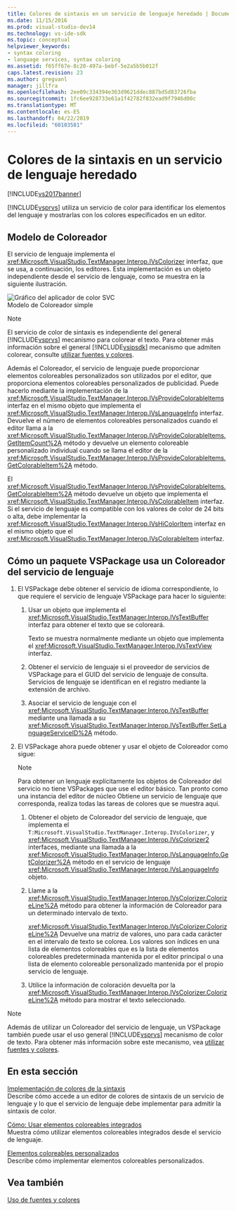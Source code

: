 ```yaml
---
title: Colores de sintaxis en un servicio de lenguaje heredado | Documentos de Microsoft
ms.date: 11/15/2016
ms.prod: visual-studio-dev14
ms.technology: vs-ide-sdk
ms.topic: conceptual
helpviewer_keywords:
- syntax coloring
- language services, syntax coloring
ms.assetid: f65ff67e-8c20-497a-bebf-5e2a5b5b012f
caps.latest.revision: 23
ms.author: gregvanl
manager: jillfra
ms.openlocfilehash: 2ee09c334394e363d9621ddec887bd5d83726fba
ms.sourcegitcommit: 1fc6ee928733e61a1f42782f832ead9f7946d00c
ms.translationtype: MT
ms.contentlocale: es-ES
ms.lasthandoff: 04/22/2019
ms.locfileid: "60103581"
---
```

# <a name="syntax-coloring-in-a-legacy-language-service"></a>Colores de la sintaxis en un servicio de lenguaje heredado
[!INCLUDE[vs2017banner](../../includes/vs2017banner.md)]

[!INCLUDE[vsprvs](../../includes/vsprvs-md.md)] utiliza un servicio de color para identificar los elementos del lenguaje y mostrarlas con los colores especificados en un editor.  
  
## <a name="colorizer-model"></a>Modelo de Coloreador  
 El servicio de lenguaje implementa el <xref:Microsoft.VisualStudio.TextManager.Interop.IVsColorizer> interfaz, que se usa, a continuación, los editores. Esta implementación es un objeto independiente desde el servicio de lenguaje, como se muestra en la siguiente ilustración.  
  
 ![Gráfico del aplicador de color SVC](../../extensibility/internals/media/figlgsvccolorizer.gif "FigLgSvcColorizer")  
Modelo de Coloreador simple  
  
> [!NOTE]
>  El servicio de color de sintaxis es independiente del general [!INCLUDE[vsprvs](../../includes/vsprvs-md.md)] mecanismo para colorear el texto. Para obtener más información sobre el general [!INCLUDE[vsipsdk](../../includes/vsipsdk-md.md)] mecanismo que admiten colorear, consulte [utilizar fuentes y colores](../../extensibility/using-fonts-and-colors.md).  
  
 Además el Coloreador, el servicio de lenguaje puede proporcionar elementos coloreables personalizados son utilizados por el editor, que proporciona elementos coloreables personalizados de publicidad. Puede hacerlo mediante la implementación de la <xref:Microsoft.VisualStudio.TextManager.Interop.IVsProvideColorableItems> interfaz en el mismo objeto que implementa el <xref:Microsoft.VisualStudio.TextManager.Interop.IVsLanguageInfo> interfaz. Devuelve el número de elementos coloreables personalizados cuando el editor llama a la <xref:Microsoft.VisualStudio.TextManager.Interop.IVsProvideColorableItems.GetItemCount%2A> método y devuelve un elemento coloreable personalizado individual cuando se llama el editor de la <xref:Microsoft.VisualStudio.TextManager.Interop.IVsProvideColorableItems.GetColorableItem%2A> método.  
  
 El <xref:Microsoft.VisualStudio.TextManager.Interop.IVsProvideColorableItems.GetColorableItem%2A> método devuelve un objeto que implementa el <xref:Microsoft.VisualStudio.TextManager.Interop.IVsColorableItem> interfaz. Si el servicio de lenguaje es compatible con los valores de color de 24 bits o alta, debe implementar la <xref:Microsoft.VisualStudio.TextManager.Interop.IVsHiColorItem> interfaz en el mismo objeto que el <xref:Microsoft.VisualStudio.TextManager.Interop.IVsColorableItem> interfaz.  
  
## <a name="how-a-vspackage-uses-a-language-service-colorizer"></a>Cómo un paquete VSPackage usa un Coloreador del servicio de lenguaje  
  
1. El VSPackage debe obtener el servicio de idioma correspondiente, lo que requiere el servicio de lenguaje VSPackage para hacer lo siguiente:  
  
    1. Usar un objeto que implementa el <xref:Microsoft.VisualStudio.TextManager.Interop.IVsTextBuffer> interfaz para obtener el texto que se coloreará.  
  
         Texto se muestra normalmente mediante un objeto que implementa el <xref:Microsoft.VisualStudio.TextManager.Interop.IVsTextView> interfaz.  
  
    2. Obtener el servicio de lenguaje si el proveedor de servicios de VSPackage para el GUID del servicio de lenguaje de consulta. Servicios de lenguaje se identifican en el registro mediante la extensión de archivo.  
  
    3. Asociar el servicio de lenguaje con el <xref:Microsoft.VisualStudio.TextManager.Interop.IVsTextBuffer> mediante una llamada a su <xref:Microsoft.VisualStudio.TextManager.Interop.IVsTextBuffer.SetLanguageServiceID%2A> método.  
  
2. El VSPackage ahora puede obtener y usar el objeto de Coloreador como sigue:  
  
    > [!NOTE]
    >  Para obtener un lenguaje explícitamente los objetos de Coloreador del servicio no tiene VSPackages que use el editor básico. Tan pronto como una instancia del editor de núcleo Obtiene un servicio de lenguaje que corresponda, realiza todas las tareas de colores que se muestra aquí.  
  
    1. Obtener el objeto de Coloreador del servicio de lenguaje, que implementa el `T:Microsoft.VisualStudio.TextManager.Interop.IVsColorizer`, y <xref:Microsoft.VisualStudio.TextManager.Interop.IVsColorizer2> interfaces, mediante una llamada a la <xref:Microsoft.VisualStudio.TextManager.Interop.IVsLanguageInfo.GetColorizer%2A> método en el servicio de lenguaje <xref:Microsoft.VisualStudio.TextManager.Interop.IVsLanguageInfo> objeto.  
  
    2. Llame a la <xref:Microsoft.VisualStudio.TextManager.Interop.IVsColorizer.ColorizeLine%2A> método para obtener la información de Coloreador para un determinado intervalo de texto.  
  
         <xref:Microsoft.VisualStudio.TextManager.Interop.IVsColorizer.ColorizeLine%2A> Devuelve una matriz de valores, uno para cada carácter en el intervalo de texto se colorea. Los valores son índices en una lista de elementos coloreables que es la lista de elementos coloreables predeterminada mantenida por el editor principal o una lista de elemento coloreable personalizado mantenida por el propio servicio de lenguaje.  
  
    3. Utilice la información de coloración devuelta por la <xref:Microsoft.VisualStudio.TextManager.Interop.IVsColorizer.ColorizeLine%2A> método para mostrar el texto seleccionado.  
  
> [!NOTE]
>  Además de utilizar un Coloreador del servicio de lenguaje, un VSPackage también puede usar el uso general [!INCLUDE[vsprvs](../../includes/vsprvs-md.md)] mecanismo de color de texto. Para obtener más información sobre este mecanismo, vea [utilizar fuentes y colores](../../extensibility/using-fonts-and-colors.md).  
  
## <a name="in-this-section"></a>En esta sección  
 [Implementación de colores de la sintaxis](../../extensibility/internals/implementing-syntax-coloring.md)  
 Describe cómo accede a un editor de colores de sintaxis de un servicio de lenguaje y lo que el servicio de lenguaje debe implementar para admitir la sintaxis de color.  
  
 [Cómo: Usar elementos coloreables integrados](../../extensibility/internals/how-to-use-built-in-colorable-items.md)  
 Muestra cómo utilizar elementos coloreables integrados desde el servicio de lenguaje.  
  
 [Elementos coloreables personalizados](../../extensibility/internals/custom-colorable-items.md)  
 Describe cómo implementar elementos coloreables personalizados.  
  
## <a name="see-also"></a>Vea también  
 [Uso de fuentes y colores](../../extensibility/using-fonts-and-colors.md)
